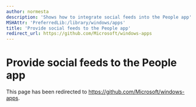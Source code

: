 ```yaml
---
author: normesta
description: 'Shows how to integrate social feeds into the People app'
MSHAttr: 'PreferredLib:/library/windows/apps'
title: 'Provide social feeds to the People app'
redirect_url: https://github.com/Microsoft/windows-apps
---
```


# Provide social feeds to the People app

This page has been redirected to https://github.com/Microsoft/windows-apps.
